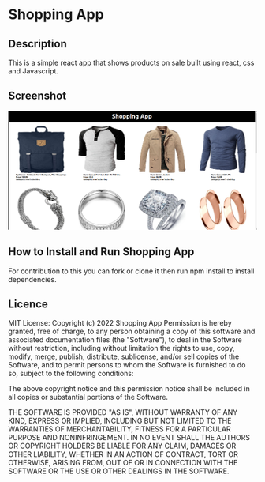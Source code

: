 # Shopping App

## Description
This is a simple react app that shows products on sale built using react, css and Javascript.

## Screenshot
![Alt text](/src/assets/images/home.png?raw=true "Home page")
## How to Install and Run Shopping App
For contribution to this you can fork or clone it then run npm  install to install  dependencies.


## Licence
MIT License: Copyright (c) 2022 Shopping App Permission is hereby granted, free of charge, to any person obtaining a copy of this software and associated documentation files (the "Software"), to deal in the Software without restriction, including without limitation the rights to use, copy, modify, merge, publish, distribute, sublicense, and/or sell copies of the Software, and to permit persons to whom the Software is furnished to do so, subject to the following conditions:

The above copyright notice and this permission notice shall be included in all copies or substantial portions of the Software.

THE SOFTWARE IS PROVIDED "AS IS", WITHOUT WARRANTY OF ANY KIND, EXPRESS OR IMPLIED, INCLUDING BUT NOT LIMITED TO THE WARRANTIES OF MERCHANTABILITY, FITNESS FOR A PARTICULAR PURPOSE AND NONINFRINGEMENT. IN NO EVENT SHALL THE AUTHORS OR COPYRIGHT HOLDERS BE LIABLE FOR ANY CLAIM, DAMAGES OR OTHER LIABILITY, WHETHER IN AN ACTION OF CONTRACT, TORT OR OTHERWISE, ARISING FROM, OUT OF OR IN CONNECTION WITH THE SOFTWARE OR THE USE OR OTHER DEALINGS IN THE SOFTWARE.
